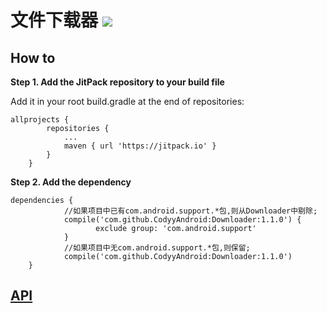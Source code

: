 # 文件下载器 [![](https://jitpack.io/v/CodyyAndroid/Downloader.svg)](https://jitpack.io/#CodyyAndroid/Downloader)

## How to
**Step 1. Add the JitPack repository to your build file**

Add it in your root build.gradle at the end of repositories:
```
allprojects {
		repositories {
			...
			maven { url 'https://jitpack.io' }
		}
	}
```
**Step 2. Add the dependency**
```
dependencies {
            //如果项目中已有com.android.support.*包,则从Downloader中剔除;
	        compile('com.github.CodyyAndroid:Downloader:1.1.0') {
                   exclude group: 'com.android.support'
            }
            //如果项目中无com.android.support.*包,则保留;
            compile('com.github.CodyyAndroid:Downloader:1.1.0')
	}

```
## [API](https://jitpack.io/com/github/CodyyAndroid/Downloader/1.1.0/javadoc/)


